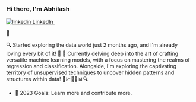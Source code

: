 ### Hi there, I'm Abhilash <p>
  <a href="https://www.linkedin.com/in/abhilash-tripathi-80692689/" rel="nofollow noreferrer">
    <img src="https://i.stack.imgur.com/gVE0j.png" alt="linkedin"> LinkedIn
  </a> &nbsp; 
</p> 👋 

🔍 Started exploring the data world just 2 months ago, and I'm already loving every bit of it! 💖
🌱 Currently delving deep into the art of crafting versatile machine learning models, with a focus on mastering the realms of regression and classification. Alongside, I'm exploring the captivating territory of unsupervised techniques to uncover hidden patterns and structures within data! 🤖📈🕵️‍♂️📊🔍
- 🥅 2023 Goals: Learn more and contribute more.
